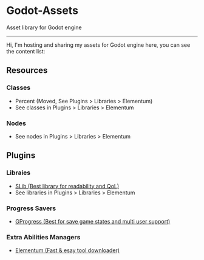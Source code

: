 # Godot-Assets

Asset library for Godot engine

---
Hi, I'm hosting and sharing my assets for Godot engine here, you can see the content list:

## Resources
### Classes
- Percent (Moved, See Plugins > Libraries > Elementum)
- See classes in Plugins > Libraries > Elementum
### Nodes
- See nodes in Plugins > Libraries > Elementum

## Plugins
### Libraies
- [SLib (Best library for readability and QoL)](https://gitub.com/subject-team/slib)
- See libraries in Plugins > Libraries > Elementum
### Progress Savers
- [GProgress (Best for save game states and multi user support)](https://github.com/mkh-user/gprogress)
### Extra Abilities Managers
- [Elementum (Fast & esay tool downloader)](https://github.com/mkh-user/elementum) 